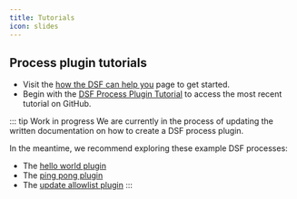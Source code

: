 ```yaml
---
title: Tutorials
icon: slides
---
```

## Process plugin tutorials

- Visit the [how the DSF can help you](../../../explore/concepts/README.md) page to get started.
- Begin with the [DSF Process Plugin Tutorial](https://github.com/datasharingframework/dsf-process-tutorial)  to access the most recent tutorial on GitHub.

::: tip Work in progress
We are currently in the process of updating the written documentation on how to create a DSF process plugin. 

In the meantime, we recommend exploring these example DSF processes:

- The [hello world plugin](https://github.com/datasharingframework/dsf-process-hello-world)
- The [ping pong plugin](https://github.com/datasharingframework/dsf-process-ping-pong)
- The [update allowlist plugin](https://github.com/datasharingframework/dsf-process-allow-list)
:::
